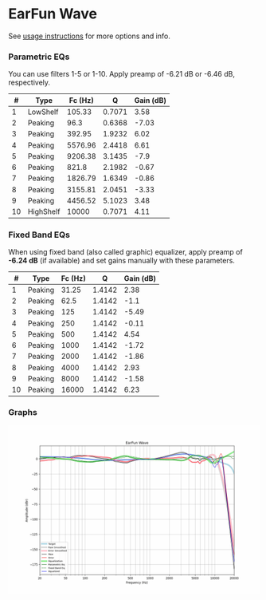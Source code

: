 # EarFun Wave
See [usage instructions](https://github.com/jaakkopasanen/AutoEq#usage) for more options and info.

### Parametric EQs
You can use filters 1-5 or 1-10. Apply preamp of -6.21 dB or -6.46 dB, respectively.

|   # | Type      |   Fc (Hz) |      Q |   Gain (dB) |
|-----|-----------|-----------|--------|-------------|
|   1 | LowShelf  |    105.33 | 0.7071 |        3.58 |
|   2 | Peaking   |     96.3  | 0.6368 |       -7.03 |
|   3 | Peaking   |    392.95 | 1.9232 |        6.02 |
|   4 | Peaking   |   5576.96 | 2.4418 |        6.61 |
|   5 | Peaking   |   9206.38 | 3.1435 |       -7.9  |
|   6 | Peaking   |    821.8  | 2.1982 |       -0.67 |
|   7 | Peaking   |   1826.79 | 1.6349 |       -0.86 |
|   8 | Peaking   |   3155.81 | 2.0451 |       -3.33 |
|   9 | Peaking   |   4456.52 | 5.1023 |        3.48 |
|  10 | HighShelf |  10000    | 0.7071 |        4.11 |

### Fixed Band EQs
When using fixed band (also called graphic) equalizer, apply preamp of **-6.24 dB** (if available) and set gains manually with these parameters.

|   # | Type    |   Fc (Hz) |      Q |   Gain (dB) |
|-----|---------|-----------|--------|-------------|
|   1 | Peaking |     31.25 | 1.4142 |        2.38 |
|   2 | Peaking |     62.5  | 1.4142 |       -1.1  |
|   3 | Peaking |    125    | 1.4142 |       -5.49 |
|   4 | Peaking |    250    | 1.4142 |       -0.11 |
|   5 | Peaking |    500    | 1.4142 |        4.54 |
|   6 | Peaking |   1000    | 1.4142 |       -1.72 |
|   7 | Peaking |   2000    | 1.4142 |       -1.86 |
|   8 | Peaking |   4000    | 1.4142 |        2.93 |
|   9 | Peaking |   8000    | 1.4142 |       -1.58 |
|  10 | Peaking |  16000    | 1.4142 |        6.23 |

### Graphs
![](./EarFun%20Wave.png)
